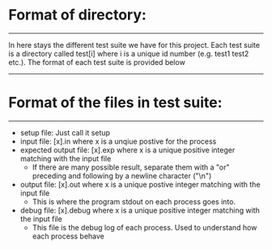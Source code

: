 # Format of directory:
---

  In here stays the different test suite we have for this project. 
  Each test suite is a directory called test[i] where i is a unique id number (e.g. test1 test2 etc.).
  The format of each test suite is provided below

---
# Format of the files in test suite:
---
  * setup file: Just call it setup
  * input file: [x].in where x is a unqiue postive for the process
  * expected output file: [x].exp where x is a unique positive integer matching with the input file
  	* If there are many possible result, separate them with a "or" preceding and following by a newline character ("\n")
  * output file: [x].out where x is a unique postive integer matching with the input file
    * This is where the program stdout on each process goes into.
  * debug file: [x].debug where x is a unique positive integer matching with the input file
    * This file is the debug log of each process. Used to understand how each process behave
